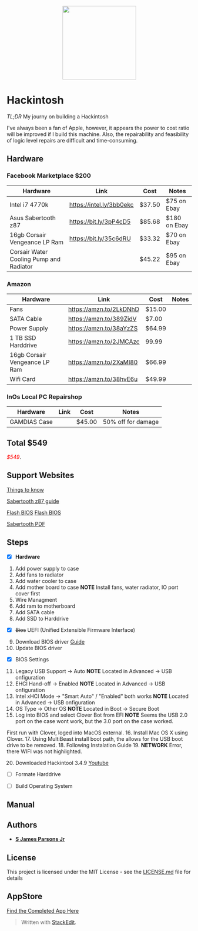 

<p align="center">
<img src="/hackintosh.png.png" width="200">
</p>

# Hackintosh

*TL;DR* My journy on building a Hackintosh

I've always been a fan of Apple, however, it appears the power to cost ratio will be improved if I build this machine.  Also, the repairability and feasibility of logic level repairs are difficult and time-consuming. 

## Hardware

### Facebook Marketplace $200
|Hardware|Link  |Cost| Notes|
|--|--|--|--|
|Intel i7 4770k  | https://intel.ly/3bb0ekc  | $37.50|$75 on Ebay |
|Asus Sabertooth z87  | https://bit.ly/3pP4cD5 |$85.68 |$180 on Ebay|
| 16gb Corsair Vengeance LP Ram | https://bit.ly/35c6dRU | $33.32|$70 on Ebay |
| Corsair Water Cooling Pump and Radiator| |$45.22|$95 on Ebay| 
### Amazon
|Hardware|Link  |Cost| Notes|
|--|--|--|--|
|Fans |https://amzn.to/2LkDNhD |$15.00| |
|SATA Cable|https://amzn.to/389ZidV  |$7.00 | |
| Power Supply|https://amzn.to/38aYzZS|$64.99|  |
|1 TB SSD Harddrive|https://amzn.to/2JMCAzc|99.99||
|16gb Corsair Vengeance LP Ram|https://amzn.to/2XaMI80|$66.99||
|Wifi Card|https://amzn.to/38hvE6u|$49.99||

### InOs Local PC Repairshop
|Hardware|Link  |Cost| Notes|
|--|--|--|--|
|GAMDIAS Case||$45.00| 50% off for damage|

## Total $549
<span style="color:red">*$549*</span>.

## Support Websites
[Things to know](https://www.tonymacx86.com/threads/file-structure-some-of-the-things-i-wish-i-knew-before-starting.272699/)

[Sabertooth z87 guide](https://www.tonymacx86.com/threads/success-asus-sabertooth-z87-i7-4970k.227775/)

[Flash BIOS](https://www.youtube.com/watch?v=0Po88MpYhhw)
<a href="https://www.youtube.com/watch?v=0Po88MpYhhw" target="_blank">Flash BIOS</a>

[Sabertooth PDF](https://www.google.com/url?sa=t&rct=j&q=&esrc=s&source=web&cd=&ved=2ahUKEwjz--e8rYPuAhUBm1kKHRimDSAQFjAAegQIBRAC&url=https%3A%2F%2Fwww.pugetsystems.com%2Ffiles%2F3435%2Fparts%2FMotherboard%2FAsus-Sabertooth-Z87-9474%2FE7868_SAbertooth_Z87.pdf&usg=AOvVaw0q3tLwz9cgDImUOMhCfkg8)

## Steps
- [x] **Hardware**
1. Add power supply to case
2. Add fans to radiator
3. Add water cooler to case
4. Add mother board to case **NOTE** Install fans, water radiator, IO port cover first
5. Wire Managment
6. Add ram to motherboard
7. Add SATA cable
8. Add SSD to Harddrive

- [X] ~~Bios~~ UEFI (Unified Extensible Firmware Interface) 
9. Download BIOS driver [Guide](https://www.asus.com/support/FAQ/1038568/)
10.  Update BIOS driver
- [X] BIOS Settings
11. Legacy USB Support -> Auto **NOTE** Located in Advanced -> USB onfiguration
12. EHCI Hand-off -> Enabled **NOTE** Located in Advanced -> USB onfiguration
13. Intel xHCI Mode -> "Smart Auto" / "Enabled" both works **NOTE** Located in Advanced -> USB onfiguration
14. OS Type -> Other OS **NOTE** Located in Boot -> Secure Boot
15. Log into BIOS and select Clover Bot from EFI **NOTE** Seems the USB 2.0 port on the case wont work, but the 3.0 port on the case worked.

First run with Clover, loged into MacOS external. 
16. Install Mac OS X using Clover.
17. Using MultiBeast install boot path, the allows for the USB boot drive to be removed.
18. Following Instalation Guide
19. **NETWORK** Error, there WIFI was not highilghted.

20. Downloaded Hackintool 3.4.9 [Youtube](https://www.youtube.com/watch?v=4lE3UXVcMjc)





- [ ] Formate Harddrive
- [ ] Build Operating System



## Manual


## Authors

* **[S James Parsons Jr](https://www.linkedin.com/in/sjamesparsonsjr/)** 

## License

This project is licensed under the MIT License - see the [LICENSE.md](LICENSE.md) file for details

## AppStore
[Find the Completed App Here](https://apps.apple.com/us/app/qurrent/id1234567)





> Written with [StackEdit](https://stackedit.io/).
